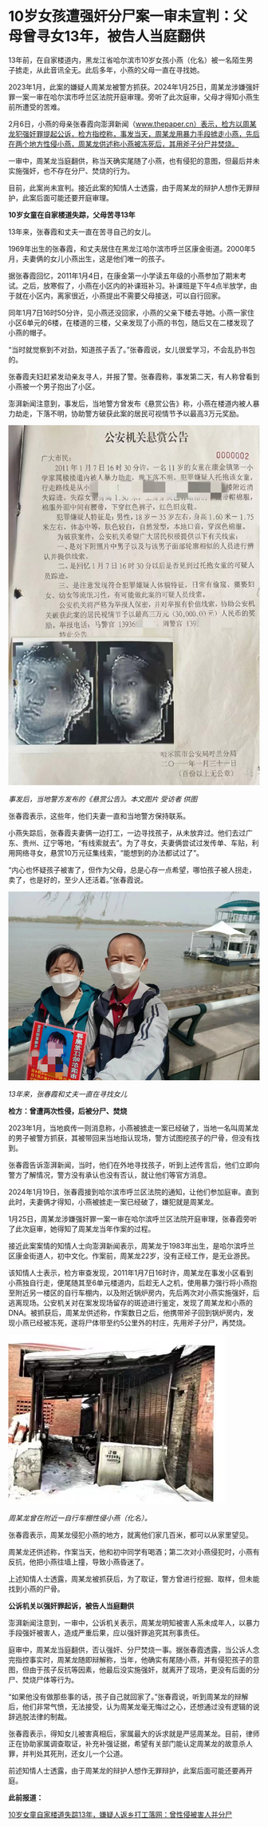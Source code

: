 # 10岁女孩遭强奸分尸案一审未宣判：父母曾寻女13年，被告人当庭翻供

13年前，在自家楼道内，黑龙江省哈尔滨市10岁女孩小燕（化名）被一名陌生男子掳走，从此音讯全无。此后多年，小燕的父母一直在寻找她。

2023年1月，此案的嫌疑人周某龙被警方抓获。2024年1月25日，周某龙涉嫌强奸罪一案一审在哈尔滨市呼兰区法院开庭审理。旁听了此次庭审，父母才得知小燕生前所遭受的苦难。

2月6日，小燕的母亲张春霞向澎湃新闻（www.thepaper.cn）表示，检方以周某龙犯强奸罪提起公诉，检方指控称，事发当天，周某龙用暴力手段掳走小燕，先后在两个地方性侵小燕，周某龙供述称小燕被冻死后，其用斧子分尸并焚烧。

一审中，周某龙当庭翻供，称当天确实尾随了小燕，也有侵犯的意图，但最后并未实施强奸，也不存在分尸、焚烧的行为。

目前，此案尚未宣判。接近此案的知情人士透露，由于周某龙的辩护人想作无罪辩护，此案后面可能还要开庭审理。

**10岁女童在自家楼道失踪，父母苦寻13年**

13年来，张春霞和丈夫一直在苦寻自己的女儿。

1969年出生的张春霞，和丈夫居住在黑龙江哈尔滨市呼兰区康金街道。2000年5月，夫妻俩的女儿小燕出生，这是他们唯一的孩子。

据张春霞回忆，2011年1月4日，在康金第一小学读五年级的小燕参加了期末考试。之后，放寒假了，小燕在小区内的补课班补习。补课班是下午4点半放学，由于就在小区内，离家很近，小燕提出不需要父母接送，可以自行回家。

同年1月7日16时50分许，见小燕还没回家，小燕的父亲下楼去寻她。小燕一家住小区6单元的6楼，在楼道的三楼，父亲发现了小燕的书包，随后又在二楼发现了小燕的帽子。

“当时就觉察到不对劲，知道孩子丢了。”张春霞说，女儿很爱学习，不会乱扔书包的。

张春霞夫妇赶紧发动亲友寻人，并报了警。张春霞称，事发第二天，有人称曾看到小燕被一个男子抱出了小区。

澎湃新闻注意到，事发后，当地警方曾发布《悬赏公告》称，小燕在楼道内被人暴力劫走，下落不明，协助警方破获此案的居民可视情节予以最高3万元奖励。

![adaf8c91749ee743c96bdce276db1ecc.jpg](https://raw.githubusercontent.com/qqhsx/qqnews_image/main/2024/02/07/10岁女孩遭强奸分尸案一审未宣判：父母曾寻女13年，被告人当庭翻供/adaf8c91749ee743c96bdce276db1ecc.jpg)

 _事发后，当地警方发布的《悬赏公告》。本文图片 受访者 供图_

张春霞表示，这些年，他们夫妻一直和当地警方保持联系。

小燕失踪后，张春霞夫妻俩一边打工，一边寻找孩子，从未放弃过。他们去过广东、贵州、辽宁等地，“有线索就去”。为了寻女，夫妻俩尝试过发传单、车贴，利用网络寻女，悬赏10万元征集线索，“能想到的办法都试过了”。

“内心也怀疑孩子被害了，但作为父母，总是心存一点希望，哪怕孩子被人拐走，卖了，也是好的，至少人还活着。”张春霞说。

![37937367faa5543efd41ff912d579733.jpg](https://raw.githubusercontent.com/qqhsx/qqnews_image/main/2024/02/07/10岁女孩遭强奸分尸案一审未宣判：父母曾寻女13年，被告人当庭翻供/37937367faa5543efd41ff912d579733.jpg)

_13年来，张春霞和丈夫一直在寻找女儿_

**检方：曾遭两次性侵，后被分尸、焚烧**

2023年1月，当地疯传一则消息称，小燕被掳走一案已经破了，当地一名叫周某龙的男子被警方抓获，其被带回来当地指认现场，警方试图挖孩子的尸骨，但没有找到。

张春霞告诉澎湃新闻，当时，他们在外地寻找孩子，听到上述传言后，他们立即向警方了解情况，警方没有承认也没有否认，就让他们等官方消息。

2024年1月19日，张春霞接到哈尔滨市呼兰区法院的通知，让他们参加庭审。直到此时，夫妻俩才得知，小燕被掳走一案已经破了，嫌犯就是周某龙。

1月25日，周某龙涉嫌强奸罪一案一审在哈尔滨呼兰区法院开庭审理，张春霞旁听了此次庭审，她得知了周某龙当年作案的过程。

接近此案案情的知情人士向澎湃新闻表示，周某龙于1983年出生，是哈尔滨呼兰区康金街道人，初中文化。作案前，周某龙22岁，没有正经工作，是无业游民。

该知情人士表示，检方审查发现，2011年1月7日16时许，周某龙在事发小区看到小燕独自行走，便尾随其至6单元楼道内，后趁无人之机，使用暴力强行将小燕抱至附近另一楼区的自行车棚内，以及附近锅炉房内，先后两次对小燕实施强奸，后逃离现场。公安机关对在案发现场留存的斑迹进行鉴定，发现了周某龙和小燕的DNA。被抓获后，周某龙供述称，作案数日之后，他携带斧子回到锅炉房内，发现小燕已经被冻死，遂将尸体带至约5公里外的村庄，先用斧子分尸，再焚烧。

![ad4a5de6318c35037184c0b2b6c4c00f.jpg](https://raw.githubusercontent.com/qqhsx/qqnews_image/main/2024/02/07/10岁女孩遭强奸分尸案一审未宣判：父母曾寻女13年，被告人当庭翻供/ad4a5de6318c35037184c0b2b6c4c00f.jpg)

 _周某龙曾在附近一自行车棚性侵小燕（化名）。_

张春霞表示，周某龙侵犯小燕的地方，就离他们家几百米，都可以从家里望见。

周某龙还供述称，作案当天，他和初中同学有喝酒；第二次对小燕侵犯时，小燕有反抗，他把小燕往墙上撞，导致小燕昏迷了。

上述知情人士透露，周某龙被抓获后，为了取证，警方曾进行挖掘、取样，但未能找到小燕的尸骨。

**公诉机关以强奸罪起诉，被告人当庭翻供**

澎湃新闻注意到，一审中，公诉机关表示，周某龙明知被害人系未成年人，以暴力手段强奸被害人，造成严重后果，应以强奸罪追究其刑事责任。

庭审中，周某龙当庭翻供，否认强奸、分尸焚烧一事。据张春霞透露，当公诉人念完指控事实时，周某龙随即辩解称，当年，他确实有尾随小燕，并有侵犯孩子的意图，但由于孩子反抗等因素，他最后没实施强奸，就离开了现场，更没有后面的分尸、焚烧尸体等行为。

“如果他没有做那些事的话，孩子自己就回家了。”张春霞说，听到周某龙的辩解后，他们非常气愤，无法接受，认为周某龙毫无悔过之心，还想通过没有逻辑的说辞逃脱法律的制裁。

张春霞表示，得知女儿被害真相后，家属最大的诉求就是严惩周某龙。目前，律师正在协助家属调查取证，补充补强证据，希望有关部门能认定周某龙的故意杀人罪，并判处其死刑，还女儿一个公道。

前述知情人士透露，由于周某龙的辩护人想作无罪辩护，此案后面可能还要再开庭。

**此前报道：**

[10岁女童自家楼道失踪13年，嫌疑人返乡打工落网：曾性侵被害人并分尸](https://news.qq.com/rain/a/20240205A08KNN00)

